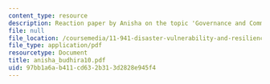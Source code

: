```yaml
---
content_type: resource
description: Reaction paper by Anisha on the topic 'Governance and Community Resilience'.
file: null
file_location: /coursemedia/11-941-disaster-vulnerability-and-resilience-spring-2005/97bb1a6ab411cd632b313d2828e945f4_anisha_budhira10.pdf
file_type: application/pdf
resourcetype: Document
title: anisha_budhira10.pdf
uid: 97bb1a6a-b411-cd63-2b31-3d2828e945f4
---
```

